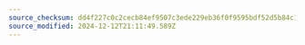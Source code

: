 ```yaml
---
source_checksum: dd4f227c0c2cecb84ef9507c3ede229eb36f0f9595bdf52d5b84c119a42d17cf
source_modified: 2024-12-12T21:11:49.589Z
---
```



